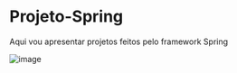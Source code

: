 # Projeto-Spring
Aqui vou apresentar projetos feitos pelo framework Spring 

![image](https://user-images.githubusercontent.com/90364847/217317185-a8e89097-a1d2-4e52-8420-03fadf727354.png)
